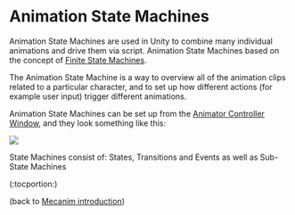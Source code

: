 Animation State Machines
========================


<span class=keyword>Animation State Machines</span> are used in Unity to combine many individual animations and drive them via script. Animation State Machines based on the concept of [Finite State Machines](http://en.wikipedia.org/wiki/Finite-state_machine). 

The Animation State Machine is a way to overview all of the animation clips related to a particular character, and to set up how different actions (for example user input) trigger different animations.  

Animation State Machines can be set up from the [Animator Controller Window](Animator), and they look something like this:

![](http://docwiki.hq.unity3d.com/uploads/Main/MecanimStateMachine.png)  

State Machines consist of: <span class=keyword>States</span>, <span class=keyword>Transitions</span> and <span class=keyword>Events</span> as well as Sub-State Machines

(:tocportion:)

(back to [Mecanim introduction](MecanimAnimationSystem))
